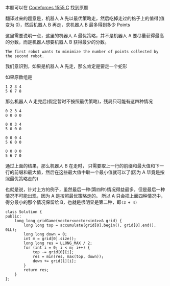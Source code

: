本题可以在 [Codeforces 1555 C](https://codeforces.com/problemset/problem/1555/C) 找到原题

翻译过来的题意是，机器人 A 先以最优策略走，然后吃掉走过的格子上的值得(值变为 0)，然后机器人 B 再走，求机器人 B 最多得到多少 Points

这里需要说明一点，这里的机器人 A 最优策略，并不是机器人 A 要尽量获得最高的分数，而是机器人想要机器人 B 获得最少的分数。

```
The first robot wants to minimize the number of points collected by the second robot.
```

我们意识到，如果是机器人 A 先走，那么肯定是要走一个蛇形

如果原数组是 
```
1 2 3 4
5 6 7 8
```

那么机器人 A 走完后(假定暂时不按照最优策略)，残局只可能有这四种情况
```
0 2 3 4
0 0 0 0
```
```
0 0 3 4
5 0 0 0
```
```
0 0 0 4
5 6 0 0
```
```
0 0 0 0
5 6 7 0
```

通过上面的结果，那么机器人 B 在走时，
只需要取上一行的前缀和最大值和下一行的前缀和最大值，然后在这些最大值中取一个最小值就可以了(因为 A 毕竟是按照最优策略走的)

也就是说，针对上方的例子，虽然最后一种(第四种)情况得益最多，但是最后一种情况不可能出现，因为 A 是按照最优策略走的。
所以 A 只会把上面四种情况中，得分最小的那个情况保留给 B，也就是很明显是第二种，即`(3 + 4)`

```
class Solution {
public:
    long long gridGame(vector<vector<int>>& grid) {
        long long top = accumulate(grid[0].begin(), grid[0].end(), 0LL);
        long long down = 0;
        int m = grid[0].size();
        long long res = LLONG_MAX / 2;
        for (int i = 0; i < m; i++) {
            top -= grid[0][i];
            res = min(res, max(top, down));
            down += grid[1][i];
        }
        return res;
    }
};
```

